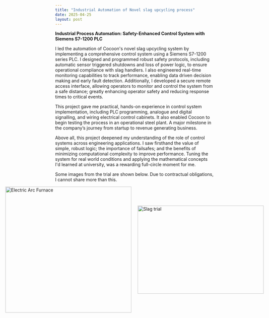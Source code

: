 ```yaml
---
title: "Industrial Automation of Novel slag upcycling process"
date: 2025-04-25
layout: post
---
```



**Industrial Process Automation: Safety-Enhanced Control System with Siemens S7-1200 PLC**

I led the automation of Cocoon's novel slag upcycling system by implementing a comprehensive control system using a Siemens S7-1200 series PLC. I designed and programmed robust safety protocols, including automatic sensor triggered shutdowns and loss of power logic, to ensure operational compliance with slag handlers. 
I also engineered real-time monitoring capabilities to track performance, enabling data driven decision making and early fault detection. 
Additionally, I developed a secure remote access interface, allowing operators to monitor and control the system from a safe distance; greatly enhancing operator safety and reducing response times to critical events.

This project gave me practical, hands-on experience in control system implementation, including PLC programming, analogue and digital signalling, and wiring electrical control cabinets. 
It also enabled Cocoon to begin testing the process in an operational steel plant. A major milestone in the company’s journey from startup to revenue generating business.

Above all, this project deepened my understanding of the role of control systems across engineering applications. I saw firsthand the value of simple, robust logic; the importance of failsafes; and the benefits of minimizing computational complexity to improve performance. 
Tuning the system for real world conditions and applying the mathematical concepts I'd learned at university, was a rewarding full-circle moment for me.

Some images from the trial are shown below. Due to contractual obligations, I cannot share more than this.
<div style="display: flex; gap: 20px; align-items: center; justify-content: center;">
  <img src="https://alexdawes-01.github.io/AlexDawes-Engineering_Portfolio/assets/images/EAF.jpg" alt="Electric Arc Furnace" width="400" height="400"/>
  <img src="https://alexdawes-01.github.io/AlexDawes-Engineering_Portfolio/assets/images/Trial-Automation.PNG" alt="Slag trial" width="400" height="280"/>
</div>
